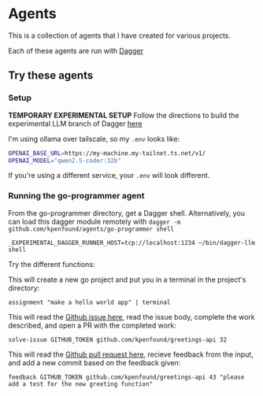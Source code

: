 # Agents

This is a collection of agents that I have created for various projects.

Each of these agents are run with [Dagger](https://dagger.io)

## Try these agents

### Setup

**TEMPORARY EXPERIMENTAL SETUP**
Follow the directions to build the experimental LLM branch of Dagger [here](https://github.com/shykes/melvin)

I'm using ollama over tailscale, so my `.env` looks like:

```bash
OPENAI_BASE_URL=https://my-machine.my-tailnet.ts.net/v1/
OPENAI_MODEL="qwen2.5-coder:32b"
```

If you're using a different service, your `.env` will look different.

### Running the go-programmer agent
From the go-programmer directory, get a Dagger shell. Alternatively, you can load this dagger module remotely with `dagger -m github.com/kpenfound/agents/go-programmer shell`

`_EXPERIMENTAL_DAGGER_RUNNER_HOST=tcp://localhost:1234 ~/bin/dagger-llm shell`

Try the different functions:

This will create a new go project and put you in a terminal in the project's directory:

`assignment "make a hello world app" | terminal`

This will read the [Github issue here](https://github.com/kpenfound/greetings-api/issues/32), read the issue body, complete the work described, and open a PR with the completed work:

`solve-issue GITHUB_TOKEN github.com/kpenfound/greetings-api 32`

This will read the [Github pull request here](https://github.com/kpenfound/greetings-api/pull/43), recieve feedback from the input, and add a new commit based on the feedback given:

`feedback GITHUB_TOKEN github.com/kpenfound/greetings-api 43 "please add a test for the new greeting function"`
